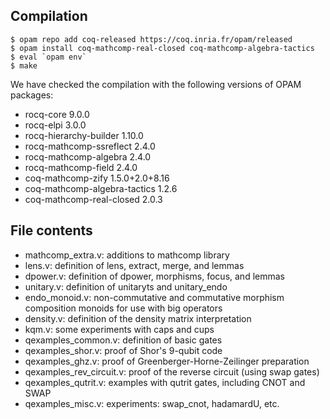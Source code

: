 ## Compilation

```shell
$ opam repo add coq-released https://coq.inria.fr/opam/released
$ opam install coq-mathcomp-real-closed coq-mathcomp-algebra-tactics
$ eval `opam env`
$ make
```

We have checked the compilation with the following versions of OPAM packages:
* rocq-core                    9.0.0
* rocq-elpi                    3.0.0
* rocq-hierarchy-builder       1.10.0
* rocq-mathcomp-ssreflect      2.4.0
* rocq-mathcomp-algebra        2.4.0
* rocq-mathcomp-field          2.4.0
* coq-mathcomp-zify            1.5.0+2.0+8.16
* coq-mathcomp-algebra-tactics 1.2.6
* coq-mathcomp-real-closed     2.0.3


## File contents

* mathcomp_extra.v: additions to mathcomp library
* lens.v: definition of lens, extract, merge, and lemmas
* dpower.v: definition of dpower, morphisms, focus, and lemmas
* unitary.v: definition of unitaryts and unitary_endo
* endo_monoid.v: non-commutative and commutative morphism composition monoids
  for use with big operators
* density.v: definition of the density matrix interpretation
* kqm.v: some experiments with caps and cups
* qexamples_common.v: definition of basic gates
* qexamples_shor.v: proof of Shor's 9-qubit code
* qexamples_ghz.v: proof of Greenberger-Horne-Zeilinger preparation
* qexamples_rev_circuit.v: proof of the reverse circuit (using swap gates)
* qexamples_qutrit.v: examples with qutrit gates, including CNOT and SWAP
* qexamples_misc.v: experiments: swap_cnot, hadamardU, etc.
